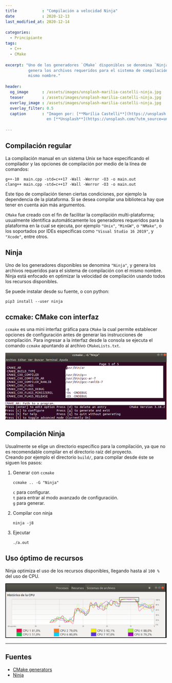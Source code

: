 ```yaml
---
title           : "Compilación a velocidad Ninja"
date            : 2020-12-13
last_modified_at: 2020-12-14

categories:
  - Principiante
tags:
  - C++
  - CMake

excerpt: "Uno de los generadores `CMake` disponibles se denomina `Ninja`, y 
          genera los archivos requeridos para el sistema de compilación con el 
          mismo nombre."

header:
  og_image      : /assets/images/unsplash-marilia-castelli-ninja.jpg
  teaser        : /assets/images/unsplash-marilia-castelli-ninja.jpg
  overlay_image : /assets/images/unsplash-marilia-castelli-ninja.jpg
  overlay_filter: 0.5
  caption       : "Imagen por: [**Marília Castelli**](https://unsplash.com/@liacastelli?utm_source=unsplash) 
                  en [**Unsplash**](https://unsplash.com/?utm_source=unsplash)"

---
```


## Compilación regular

La compilación manual en un sistema Unix se hace especificando el compilador
y las opciones de compilación por medio de la línea de comandos:

    g++-10  main.cpp -std=c++17 -Wall -Werror -O3 -o main.out
    clang++ main.cpp -std=c++17 -Wall -Werror -O3 -o main.out

Este tipo de compilación tienen ciertas condiciones, por ejemplo la dependencia
de la plataforma. Si se desea compilar una biblioteca hay que tener en cuenta 
aún más argumentos.  

`CMake` fue creado con el fin de facilitar la compilación multi-plataforma; 
usualmente identifica automáticamente los generadores requeridos para la 
plataforma en la cual se ejecuta, por ejemplo `"Unix"`, `"MinGW"`, o `"NMake"`, 
o los soportados por IDEs específicas como `"Visual Studio 16 2019"`, y 
`"Xcode"`, entre otros.

## Ninja

Uno de los generadores disponibles se denomina `"Ninja"`, y genera los archivos
requeridos para el sistema de compilación con el mismo nombre. 
Ninja está enfocado en optimizar la velocidad de compilación usando todos los 
recursos disponibles.

Se puede instalar desde su fuente, o con python:

    pip3 install --user ninja

## ccmake: CMake con interfaz 

`ccmake` es una mini interfaz gráfica para `CMake` la cual permite establecer
opciones de configuración antes de generar las instrucciones de compilación.
Para ingresar a la interfaz desde la consola se ejecuta el comando `ccmake` 
apuntando al archivo `CMakeLists.txt`.

![ccmake](/assets/images/ccmake-ninja.png "Opciones de configuración en ccmake")


## Compilación Ninja

Usualmente se elige un directorio específico para la compilación, ya que no
es recomendable compilar en el directorio raíz del proyecto.  
Creando por ejemplo el directorio `build/`, para compilar desde éste se siguen 
los pasos:

1. Generar con `ccmake`

    ```
    ccmake .. -G "Ninja"
    ```
    `c` para configurar.  
    `t` para entrar al modo avanzado de configuración.  
    `g` para generar.  

2. Compilar con ninja

    ```
    ninja -j8
    ```

3. Ejecutar

    ```
    ./a.out
    ```

## Uso óptimo de recursos

Ninja optimiza el uso de los recursos disponibles, llegando hasta al `100 %` del
uso de CPU.

![Ninja](/assets/images/ninja-uso-cpu.png "Uso de CPU al compilar con Ninja")

---

## Fuentes
- [CMake generators](https://cmake.org/cmake/help/latest/manual/cmake-generators.7.html)
- [Ninja](https://ninja-build.org/)
